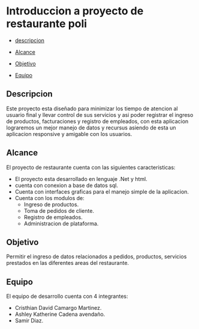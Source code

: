 # Introduccion a proyecto de restaurante poli
 
- [descripcion](##descripcion)

- [Alcance](##alcance)

- [Objetivo](##objetivo)

- [Equipo](##Equipo)
## Descripcion

Este proyecto esta diseñado para minimizar los tiempo de atencion al usuario final y llevar control de sus servicios  y asi poder registrar el ingreso de productos, facturaciones y registro de empleados, con esta aplicacion lograremos un mejor manejo de datos y recursus asiendo de esta un aplicacion responsive y amigable con los usuarios.  

## Alcance

El proyecto de restaurante cuenta con las siguientes caracteristicas:

- El proyecto esta desarrollado  en lenguaje .Net y html.
- cuenta con conexion a base de datos sql.
- Cuenta con interfaces graficas para el manejo simple de la aplicacion.
- Cuenta con los modulos de:
  - Ingreso de productos.
  - Toma de pedidos de cliente.
  - Registro de empleados.
  - Administracion de plataforma.

## Objetivo

Permitir el ingreso de datos relacionados a pedidos, productos, servicios prestados en las diferentes areas del restaurante.

## Equipo

El equipo de desarrollo cuenta con 4 integrantes:

- Cristhian David Camargo Martinez.
- Ashley Katherine Cadena avendaño.
- Samir Diaz.
